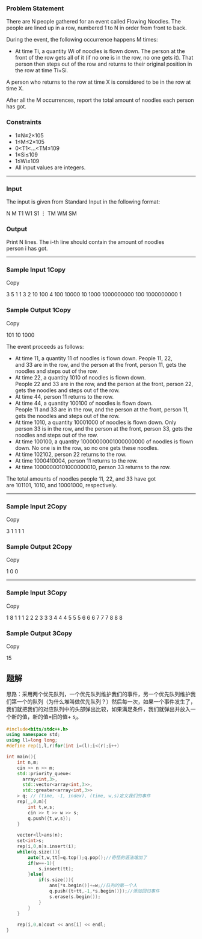 ### Problem Statement

There are N people gathered for an event called Flowing Noodles. The people are lined up in a row, numbered 1 to N in order from front to back.

During the event, the following occurrence happens M times:

- At time Ti​, a quantity Wi​ of noodles is flown down. The person at the front of the row gets all of it (if no one is in the row, no one gets it). That person then steps out of the row and returns to their original position in the row at time Ti​+Si​.

A person who returns to the row at time X is considered to be in the row at time X.

After all the M occurrences, report the total amount of noodles each person has got.

### Constraints

- 1≤N≤2×105
- 1≤M≤2×105
- 0<T1​<…<TM​≤109
- 1≤Si​≤109
- 1≤Wi​≤109
- All input values are integers.

---

### Input

The input is given from Standard Input in the following format:

N M
T1​ W1​ S1​
⋮
TM​ WM​ SM​

### Output

Print N lines. The i-th line should contain the amount of noodles person i has got.

---

### Sample Input 1Copy

Copy

3 5
1 1 3
2 10 100
4 100 10000
10 1000 1000000000
100 1000000000 1

### Sample Output 1Copy

Copy

101
10
1000

The event proceeds as follows:

- At time 11, a quantity 11 of noodles is flown down. People 11, 22, and 33 are in the row, and the person at the front, person 11, gets the noodles and steps out of the row.
- At time 22, a quantity 1010 of noodles is flown down. People 22 and 33 are in the row, and the person at the front, person 22, gets the noodles and steps out of the row.
- At time 44, person 11 returns to the row.
- At time 44, a quantity 100100 of noodles is flown down. People 11 and 33 are in the row, and the person at the front, person 11, gets the noodles and steps out of the row.
- At time 1010, a quantity 10001000 of noodles is flown down. Only person 33 is in the row, and the person at the front, person 33, gets the noodles and steps out of the row.
- At time 100100, a quantity 10000000001000000000 of noodles is flown down. No one is in the row, so no one gets these noodles.
- At time 102102, person 22 returns to the row.
- At time 1000410004, person 11 returns to the row.
- At time 10000000101000000010, person 33 returns to the row.

The total amounts of noodles people 11, 22, and 33 have got are 101101, 1010, and 10001000, respectively.

---

### Sample Input 2Copy

Copy

3 1
1 1 1

### Sample Output 2Copy

Copy

1
0
0

---

### Sample Input 3Copy

Copy

1 8
1 1 1
2 2 2
3 3 3
4 4 4
5 5 5
6 6 6
7 7 7
8 8 8

### Sample Output 3Copy

Copy

15

## 题解
思路：采用两个优先队列，一个优先队列维护我们的事件，另一个优先队列维护我们第一个的队列（为什么堆叫做优先队列？）然后每一次，如果一个事件发生了，我们就把我们的对应队列中的头部弹出比较，如果满足条件，我们就弹出并放入一个新的值，新的值=旧的值+ $s_{i}$。


```cpp
#include<bits/stdc++.h>
using namespace std;
using ll=long long;
#define rep(i,l,r)for(int i=(l);i<(r);i++)

int main(){
	int n,m;
	cin >> n >> m;
    std::priority_queue<
      array<int,3>,
      std::vector<array<int,3>>,
      std::greater<array<int,3>>
    > q; // (time, -1, index), (time, w,s)定义我们的事件
	rep(_,0,m){
		int t,w,s;
		cin >> t >> w >> s;
		q.push({t,w,s});
	}
	
	vector<ll>ans(n);
	set<int>s;
	rep(i,0,n)s.insert(i);
	while(q.size()){
		auto[t,w,tt]=q.top();q.pop();//奇怪的语法增加了
		if(w==-1){
			s.insert(tt);
		}else{
			if(s.size()){
				ans[*s.begin()]+=w;//队列的第一个人 
				q.push({t+tt,-1,*s.begin()});//添加回归事件 
				s.erase(s.begin());
			}
		}
	}
	
	rep(i,0,n)cout << ans[i] << endl;
}

```